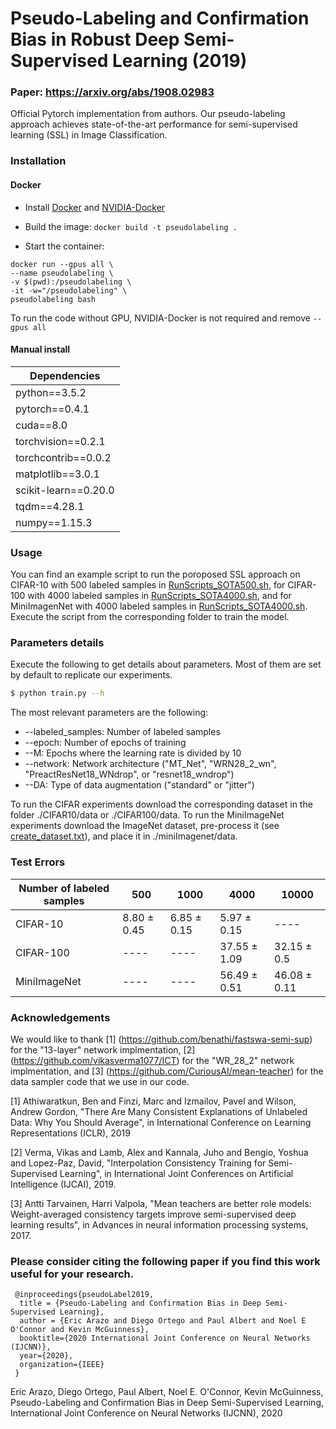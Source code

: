 # Pseudo-Labeling and Confirmation Bias in Robust Deep Semi-Supervised Learning (2019)
### Paper: https://arxiv.org/abs/1908.02983


Official Pytorch implementation from authors. Our pseudo-labeling approach achieves state-of-the-art performance for semi-supervised learning (SSL) in Image Classification. 

 ### Installation
 
 #### Docker

- Install [Docker](https://docs.docker.com/install/) and [NVIDIA-Docker](https://github.com/NVIDIA/nvidia-docker)

- Build the image: `docker build -t pseudolabeling .`

- Start the container:

```
docker run --gpus all \
--name pseudolabeling \
-v $(pwd):/pseudolabeling \
-it -w="/pseudolabeling" \
pseudolabeling bash
```
To run the code without GPU, NVIDIA-Docker is not required and remove `--gpus all`
 
 #### Manual install
|Dependencies  |
| ------------- |
| python==3.5.2|
| pytorch==0.4.1|
| cuda==8.0|
| torchvision==0.2.1|
| torchcontrib==0.0.2|
| matplotlib==3.0.1|
| scikit-learn==0.20.0|
| tqdm==4.28.1|
| numpy==1.15.3|

### Usage

You can find an example script to run the poroposed SSL approach on CIFAR-10 with 500 labeled samples in [RunScripts_SOTA500.sh](https://github.com/EricArazo/PseudoLabeling/blob/master/cifar10/RunScripts_SOTA500.sh), for CIFAR-100 with 4000 labeled samples in [RunScripts_SOTA4000.sh](https://github.com/EricArazo/PseudoLabeling/blob/master/cifar100/RunScripts_SOTA4000.sh), and  for MiniImagenNet with 4000 labeled samples in [RunScripts_SOTA4000.sh](https://github.com/EricArazo/PseudoLabeling/blob/master/miniImagenet/RunScripts_SOTA4000.sh). Execute the script from the corresponding folder to train the model.

### Parameters details
Execute the following to get details about parameters. Most of them are set by default to replicate our experiments.
``` sh
$ python train.py --h
```
The most relevant parameters are the following:
* --labeled_samples: Number of labeled samples 
* --epoch: Number of epochs of training
* --M: Epochs where the learning rate is divided by 10
* --network: Network architecture ("MT\_Net", "WRN28\_2\_wn", "PreactResNet18\_WNdrop", or "resnet18\_wndrop")
* --DA: Type of data augmentation ("standard" or "jitter")

To run the CIFAR experiments download the corresponding dataset in the folder ./CIFAR10/data or ./CIFAR100/data. To run the MiniImageNet experiments download the ImageNet dataset, pre-process it (see [create_dataset.txt](https://github.com/EricArazo/PseudoLabeling/blob/master/miniImagenet/dataset/create_dataset.txt)), and place it in ./miniImagenet/data. 

### Test Errors

|Number of labeled samples |500|1000|4000|10000|
|----|----|----|----|----|
|CIFAR-10|8.80 ± 0.45|6.85 ± 0.15|5.97 ± 0.15|----|
|CIFAR-100|----|----|37.55 ± 1.09|32.15 ± 0.5|
|MiniImageNet|----|----|56.49 ± 0.51|46.08 ± 0.11|


### Acknowledgements

We would like to thank [1] (https://github.com/benathi/fastswa-semi-sup) for the "13-layer" network implmentation, [2] (https://github.com/vikasverma1077/ICT) for the "WR\_28\_2" network implmentation, and [3] (https://github.com/CuriousAI/mean-teacher) for the data sampler code that we use in our code.

[1] Athiwaratkun, Ben and Finzi, Marc and Izmailov, Pavel and Wilson, Andrew Gordon, "There Are Many Consistent Explanations of Unlabeled Data: Why You Should Average", in International Conference on Learning Representations (ICLR), 2019

[2] Verma, Vikas and Lamb, Alex and Kannala, Juho and Bengio, Yoshua and Lopez-Paz, David, "Interpolation Consistency Training for Semi-Supervised Learning", in International Joint Conferences on Artificial Intelligence (IJCAI), 2019.

[3] Antti Tarvainen, Harri Valpola, "Mean teachers are better role models: Weight-averaged consistency targets improve semi-supervised deep learning results", in Advances in neural information processing systems, 2017. 


### Please consider citing the following paper if you find this work useful for your research.

```
 @inproceedings{pseudoLabel2019,
  title = {Pseudo-Labeling and Confirmation Bias in Deep Semi-Supervised Learning},
  author = {Eric Arazo and Diego Ortego and Paul Albert and Noel E O'Connor and Kevin McGuinness},
  booktitle={2020 International Joint Conference on Neural Networks (IJCNN)},
  year={2020},
  organization={IEEE}
 } 
```

Eric Arazo, Diego Ortego, Paul Albert, Noel E. O'Connor, Kevin McGuinness, Pseudo-Labeling and Confirmation Bias in Deep Semi-Supervised Learning, International Joint Conference on Neural Networks (IJCNN), 2020
